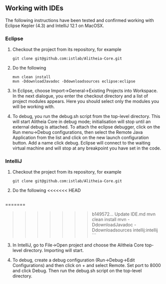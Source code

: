 ## Working with IDEs

The following instructions have been tested and confirmed working 
with Eclipse Kepler (4.3) and IntelliJ 12.1 on MacOSX.

### Eclipse
1. Checkout the project from its repository, for example
    
    ```git clone git@github.com:istlab/Alitheia-Core.git```

2. Do the following 
    ```
    mvn clean install
    mvn -DdownloadJavadoc -Ddownloadsources eclipse:eclipse
    ```

3. In Eclipse, choose Import->General->Existing Projects into Workspace.
In the next dialogue,
you enter the checkout directory and a list of project modules appears. Here
you should select only the modules you will be working with.

4. To debug, you run the debug.sh script from the top-level directory. This
will start Alitheia Core in debug mode; initialisation will stop until an
external debug is attached. To attach the eclipse debugger, click on the
Run menu->Debug configurations, then select the Remote Java Application from
the list and click on the new launch configuration button. Add a name click
debug. Eclipse will connect to the waiting virtual machine and will stop
at any breakpoint you have set in the code.

### IntelliJ

1. Checkout the project from its repository, for example
    
    ```git clone git@github.com:istlab/Alitheia-Core.git```

2. Do the following 
<<<<<<< HEAD
    ```
=======

>>>>>>> b149572... Update IDE.md
    mvn clean install
    mvn -DdownloadJavadoc -Ddownloadsources intellij:intellij
    ```
    
3. In IntelliJ, go to File->Open project and choose the Alitheia Core top-level 
directory. Importing will start.

4. To debug, create a debug configuration (Run->Debug->Edit Configurations) and
then click on + and select Remote. Set port to 8000 and click Debug. Then run
the debug.sh script on the top-level directory.

